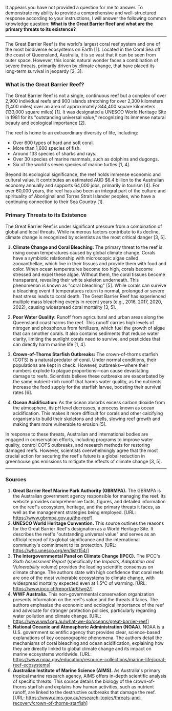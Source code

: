 It appears you have not provided a question for me to answer. To demonstrate my ability to provide a comprehensive and well-structured response according to your instructions, I will answer the following common knowledge question: **What is the Great Barrier Reef and what are the primary threats to its existence?**

***

The Great Barrier Reef is the world's largest coral reef system and one of the most biodiverse ecosystems on Earth [1]. Located in the Coral Sea off the coast of Queensland, Australia, it is so vast that it can be seen from outer space. However, this iconic natural wonder faces a combination of severe threats, primarily driven by climate change, that have placed its long-term survival in jeopardy [2, 3].

### What is the Great Barrier Reef?

The Great Barrier Reef is not a single, continuous reef but a complex of over 2,900 individual reefs and 900 islands stretching for over 2,300 kilometers (1,400 miles) over an area of approximately 344,400 square kilometers (133,000 square miles) [1]. It was designated a UNESCO World Heritage Site in 1981 for its "outstanding universal value," recognizing its immense natural beauty and ecological importance [2].

The reef is home to an extraordinary diversity of life, including:
*   Over 600 types of hard and soft coral.
*   More than 1,600 species of fish.
*   Around 133 species of sharks and rays.
*   Over 30 species of marine mammals, such as dolphins and dugongs.
*   Six of the world's seven species of marine turtles [1, 4].

Beyond its ecological significance, the reef holds immense economic and cultural value. It contributes an estimated AUD $6.4 billion to the Australian economy annually and supports 64,000 jobs, primarily in tourism [4]. For over 60,000 years, the reef has also been an integral part of the culture and spirituality of Aboriginal and Torres Strait Islander peoples, who have a continuing connection to their Sea Country [1].

### Primary Threats to its Existence

The Great Barrier Reef is under significant pressure from a combination of global and local threats. While numerous factors contribute to its decline, climate change is recognized by scientists as the most critical danger [3, 5].

1.  **Climate Change and Coral Bleaching:** The primary threat to the reef is rising ocean temperatures caused by global climate change. Corals have a symbiotic relationship with microscopic algae called zooxanthellae, which live in their tissues and provide them with food and color. When ocean temperatures become too high, corals become stressed and expel these algae. Without them, the coral tissues become transparent, revealing their white skeleton underneath. This phenomenon is known as "coral bleaching" [5]. While corals can survive a bleaching event if temperatures return to normal, prolonged or severe heat stress leads to coral death. The Great Barrier Reef has experienced multiple mass bleaching events in recent years (e.g., 2016, 2017, 2020, 2022), causing widespread coral mortality [3, 5].

2.  **Poor Water Quality:** Runoff from agricultural and urban areas along the Queensland coast harms the reef. This runoff carries high levels of nitrogen and phosphorus from fertilizers, which fuel the growth of algae that can smother corals. It also contains sediments that reduce water clarity, limiting the sunlight corals need to survive, and pesticides that can directly harm marine life [1, 4].

3.  **Crown-of-Thorns Starfish Outbreaks:** The crown-of-thorns starfish (COTS) is a natural predator of coral. Under normal conditions, their populations are kept in check. However, outbreaks—where their numbers explode to plague proportions—can cause devastating damage to reefs. Scientists believe these outbreaks are exacerbated by the same nutrient-rich runoff that harms water quality, as the nutrients increase the food supply for the starfish larvae, boosting their survival rates [6].

4.  **Ocean Acidification:** As the ocean absorbs excess carbon dioxide from the atmosphere, its pH level decreases, a process known as ocean acidification. This makes it more difficult for corals and other calcifying organisms to build their skeletons and shells, slowing reef growth and making them more vulnerable to erosion [5].

In response to these threats, Australian and international bodies are engaged in conservation efforts, including programs to improve water quality, control COTS outbreaks, and research methods for restoring damaged reefs. However, scientists overwhelmingly agree that the most crucial action for securing the reef's future is a global reduction in greenhouse gas emissions to mitigate the effects of climate change [3, 5].

***

### Sources

1.  **Great Barrier Reef Marine Park Authority (GBRMPA).** The GBRMPA is the Australian government agency responsible for managing the reef. Its website provides comprehensive facts, figures, and detailed information on the reef's ecosystem, heritage, and the primary threats it faces, as well as the management strategies being employed. [URL: https://www.gbrmpa.gov.au/the-reef]
2.  **UNESCO World Heritage Convention.** This source outlines the reasons for the Great Barrier Reef's designation as a World Heritage Site. It describes the reef's "outstanding universal value" and serves as an official record of its global significance and the international community's commitment to its protection. [URL: https://whc.unesco.org/en/list/154/]
3.  **The Intergovernmental Panel on Climate Change (IPCC).** The IPCC's *Sixth Assessment Report* (specifically the *Impacts, Adaptation and Vulnerability* volume) provides the leading scientific consensus on climate change. The authors state with high confidence that coral reefs are one of the most vulnerable ecosystems to climate change, with widespread mortality expected even at 1.5°C of warming. [URL: https://www.ipcc.ch/report/ar6/wg2/]
4.  **WWF Australia.** This non-governmental conservation organization presents information on the reef's value and the threats it faces. The authors emphasize the economic and ecological importance of the reef and advocate for stronger protection policies, particularly regarding water pollution and climate change. [URL: https://www.wwf.org.au/what-we-do/oceans/great-barrier-reef]
5.  **National Oceanic and Atmospheric Administration (NOAA).** NOAA is a U.S. government scientific agency that provides clear, science-based explanations of key oceanographic phenomena. The authors detail the mechanisms of coral bleaching and ocean acidification, explaining how they are directly linked to global climate change and its impact on marine ecosystems worldwide. [URL: https://www.noaa.gov/education/resource-collections/marine-life/coral-reef-ecosystems]
6.  **Australian Institute of Marine Science (AIMS).** As Australia's primary tropical marine research agency, AIMS offers in-depth scientific analysis of specific threats. This source details the biology of the crown-of-thorns starfish and explains how human activities, such as nutrient runoff, are linked to the destructive outbreaks that damage the reef. [URL: https://www.aims.gov.au/research-topics/threats-and-recovery/crown-of-thorns-starfish]